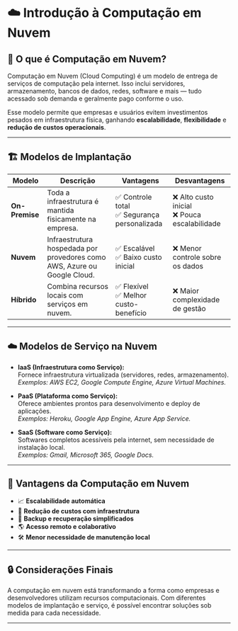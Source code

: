 # ☁️ Introdução à Computação em Nuvem

## 📌 O que é Computação em Nuvem?

Computação em Nuvem (Cloud Computing) é um modelo de entrega de serviços de computação pela internet. Isso inclui servidores, armazenamento, bancos de dados, redes, software e mais — tudo acessado sob demanda e geralmente pago conforme o uso.

Esse modelo permite que empresas e usuários evitem investimentos pesados em infraestrutura física, ganhando **escalabilidade**, **flexibilidade** e **redução de custos operacionais**.

---

## 🏗️ Modelos de Implantação

| Modelo        | Descrição                                                                 | Vantagens                              | Desvantagens                          |
|---------------|---------------------------------------------------------------------------|----------------------------------------|---------------------------------------|
| **On-Premise**| Toda a infraestrutura é mantida fisicamente na empresa.                  | ✅ Controle total<br>✅ Segurança personalizada | ❌ Alto custo inicial<br>❌ Pouca escalabilidade |
| **Nuvem**     | Infraestrutura hospedada por provedores como AWS, Azure ou Google Cloud. | ✅ Escalável<br>✅ Baixo custo inicial  | ❌ Menor controle sobre os dados       |
| **Híbrido**   | Combina recursos locais com serviços em nuvem.                           | ✅ Flexível<br>✅ Melhor custo-benefício | ❌ Maior complexidade de gestão        |

---

## ☁️ Modelos de Serviço na Nuvem

- **IaaS (Infraestrutura como Serviço):**  
  Fornece infraestrutura virtualizada (servidores, redes, armazenamento).  
  _Exemplos: AWS EC2, Google Compute Engine, Azure Virtual Machines._

- **PaaS (Plataforma como Serviço):**  
  Oferece ambientes prontos para desenvolvimento e deploy de aplicações.  
  _Exemplos: Heroku, Google App Engine, Azure App Service._

- **SaaS (Software como Serviço):**  
  Softwares completos acessíveis pela internet, sem necessidade de instalação local.  
  _Exemplos: Gmail, Microsoft 365, Google Docs._

---

## 🚀 Vantagens da Computação em Nuvem

- 📈 **Escalabilidade automática**
- 💸 **Redução de custos com infraestrutura**
- 🔄 **Backup e recuperação simplificados**
- 🌎 **Acesso remoto e colaborativo**
- 🛠️ **Menor necessidade de manutenção local**

---

## 🔒 Considerações Finais

A computação em nuvem está transformando a forma como empresas e desenvolvedores utilizam recursos computacionais. Com diferentes modelos de implantação e serviço, é possível encontrar soluções sob medida para cada necessidade.

---
